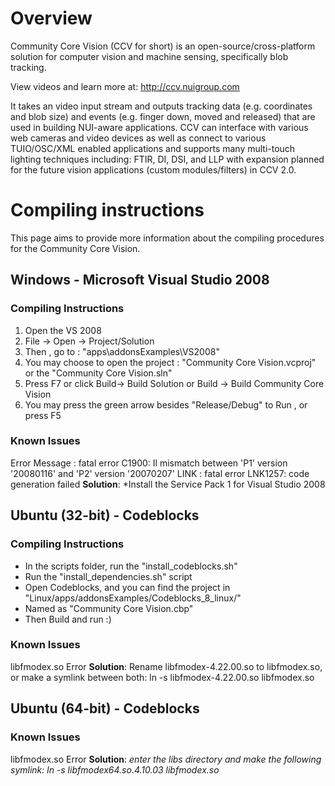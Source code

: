 # Overview
Community Core Vision (CCV for short) is an open-source/cross-platform solution for computer vision and machine sensing, specifically blob tracking.

View videos and learn more at: http://ccv.nuigroup.com


It takes an video input stream and outputs tracking data (e.g. coordinates and blob size) and events (e.g. finger down, moved and released) that are used in building NUI-aware applications. 
CCV can interface with various web cameras and video devices as well as connect to various TUIO/OSC/XML enabled applications and supports many multi-touch lighting techniques including:
FTIR, DI, DSI, and LLP with expansion planned for the future vision applications (custom modules/filters) in CCV 2.0.

# Compiling instructions

This page aims to provide more information about the compiling procedures for the Community Core Vision.

## Windows - Microsoft Visual Studio 2008

### Compiling Instructions
1. Open the VS 2008
2. File -> Open -> Project/Solution
3. Then , go to : "apps\addonsExamples\VS2008"
4. You may choose to open the project : "Community Core Vision.vcproj" or the "Community Core Vision.sln"
5. Press F7 or click Build-> Build Solution or Build -> Build Community Core Vision
6. You may press the green arrow besides "Release/Debug" to Run , or press F5

### Known Issues
Error Message : fatal error C1900: Il mismatch between 'P1' version '20080116' and 'P2' version '20070207'
LINK : fatal error LNK1257: code generation failed
**Solution**: *Install the  Service Pack 1 for Visual Studio 2008

## Ubuntu (32-bit) - Codeblocks

### Compiling Instructions
* In the scripts folder, run the "install_codeblocks.sh"
* Run the "install_dependencies.sh" script
* Open Codeblocks, and you can find the project in "Linux/apps/addonsExamples/Codeblocks_8_linux/"
* Named as "Community Core Vision.cbp"
* Then Build and run :)

### Known Issues

libfmodex.so Error
**Solution**: Rename libfmodex-4.22.00.so to libfmodex.so, or make a symlink between both: ln -s libfmodex-4.22.00.so libfmodex.so

## Ubuntu (64-bit) - Codeblocks

### Known Issues
libfmodex.so Error
**Solution**: *enter the libs directory and make the following symlink: ln -s libfmodex64.so.4.10.03 libfmodex.so*
